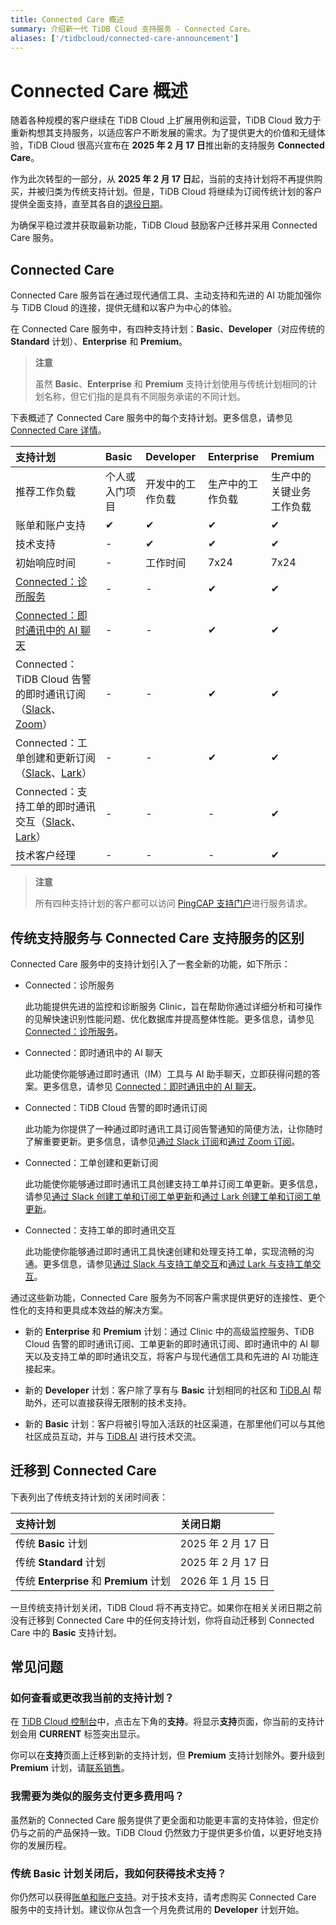 ```yaml
---
title: Connected Care 概述
summary: 介绍新一代 TiDB Cloud 支持服务 - Connected Care。
aliases: ['/tidbcloud/connected-care-announcement']
---
```


# Connected Care 概述

随着各种规模的客户继续在 TiDB Cloud 上扩展用例和运营，TiDB Cloud 致力于重新构想其支持服务，以适应客户不断发展的需求。为了提供更大的价值和无缝体验，TiDB Cloud 很高兴宣布在 **2025 年 2 月 17 日**推出新的支持服务 **Connected Care**。

作为此次转型的一部分，从 **2025 年 2 月 17 日**起，当前的支持计划将不再提供购买，并被归类为传统支持计划。但是，TiDB Cloud 将继续为订阅传统计划的客户提供全面支持，直至其各自的[退役日期](#迁移到-connected-care)。

为确保平稳过渡并获取最新功能，TiDB Cloud 鼓励客户迁移并采用 Connected Care 服务。

## Connected Care

Connected Care 服务旨在通过现代通信工具、主动支持和先进的 AI 功能加强你与 TiDB Cloud 的连接，提供无缝和以客户为中心的体验。

在 Connected Care 服务中，有四种支持计划：**Basic**、**Developer**（对应传统的 **Standard** 计划）、**Enterprise** 和 **Premium**。

> **注意**
>
> 虽然 **Basic**、**Enterprise** 和 **Premium** 支持计划使用与传统计划相同的计划名称，但它们指的是具有不同服务承诺的不同计划。

下表概述了 Connected Care 服务中的每个支持计划。更多信息，请参见 [Connected Care 详情](/tidb-cloud/connected-care-detail.md)。

| 支持计划                                                                                                                                                                                                                       | Basic                        | Developer                                    | Enterprise                                     | Premium                                   |
|:-----------------------------------------------------------------------------------------------------------------------------------------------------------------------------------------------------------------------------------|:-----------------------------|:---------------------------------------------|:-----------------------------------------------|:------------------------------------------|
| 推荐工作负载                                                                                                                                                                                                              | 个人或入门项目 | 开发中的工作负载                  | 生产中的工作负载                     | 生产中的关键业务工作负载 |
| 账单和账户支持                                                                                                                                                                                                        | ✔                            | ✔                                            | ✔                                              | ✔                                         |
| 技术支持                                                                                                                                                                                                                  | -                            | ✔                                            | ✔                                              | ✔                                         |
| 初始响应时间                                                                                                                                                                                                              | -                            | 工作时间                               | 7x24                                           | 7x24                                      |
| [Connected：诊所服务](/tidb-cloud/tidb-cloud-clinic.md)                                                                                                                                                                      | -                            | -                                            | ✔                                              | ✔                                         |
| [Connected：即时通讯中的 AI 聊天](/tidb-cloud/connected-ai-chat-in-im.md)                                                                                                                                                 | -                            | -                                            | ✔                                              | ✔                                         |
| Connected：TiDB Cloud 告警的即时通讯订阅（[Slack](/tidb-cloud/monitor-alert-slack.md)、[Zoom](/tidb-cloud/monitor-alert-zoom.md)）                                                                                          | -                            | -                                            | ✔                                              | ✔                                         |
| Connected：工单创建和更新订阅（[Slack](/tidb-cloud/connected-slack-ticket-creation.md)、[Lark](/tidb-cloud/connected-lark-ticket-creation.md)） | -                            | -                                            | ✔                                              | ✔                                         |
| Connected：支持工单的即时通讯交互（[Slack](/tidb-cloud/connected-slack-ticket-interaction.md)、[Lark](/tidb-cloud/connected-lark-ticket-interaction.md)）   | -                            | -                                            | -                                              | ✔                                         |
| 技术客户经理                                                                                                                                                                                                          | -                            | -                                            | -                                              | ✔                                         |

> **注意**
>
> 所有四种支持计划的客户都可以访问 [PingCAP 支持门户](https://tidb.support.pingcap.com/)进行服务请求。

## 传统支持服务与 Connected Care 支持服务的区别

Connected Care 服务中的支持计划引入了一套全新的功能，如下所示：

- Connected：诊所服务

    此功能提供先进的监控和诊断服务 Clinic，旨在帮助你通过详细分析和可操作的见解快速识别性能问题、优化数据库并提高整体性能。更多信息，请参见 [Connected：诊所服务](/tidb-cloud/tidb-cloud-clinic.md)。

- Connected：即时通讯中的 AI 聊天

    此功能使你能够通过即时通讯（IM）工具与 AI 助手聊天，立即获得问题的答案。更多信息，请参见 [Connected：即时通讯中的 AI 聊天](/tidb-cloud/connected-ai-chat-in-im.md)。

- Connected：TiDB Cloud 告警的即时通讯订阅

    此功能为你提供了一种通过即时通讯工具订阅告警通知的简便方法，让你随时了解重要更新。更多信息，请参见[通过 Slack 订阅](/tidb-cloud/monitor-alert-slack.md)和[通过 Zoom 订阅](/tidb-cloud/monitor-alert-zoom.md)。

- Connected：工单创建和更新订阅

    此功能使你能够通过即时通讯工具创建支持工单并订阅工单更新。更多信息，请参见[通过 Slack 创建工单和订阅工单更新](/tidb-cloud/connected-slack-ticket-creation.md)和[通过 Lark 创建工单和订阅工单更新](/tidb-cloud/connected-lark-ticket-creation.md)。

- Connected：支持工单的即时通讯交互

    此功能使你能够通过即时通讯工具快速创建和处理支持工单，实现流畅的沟通。更多信息，请参见[通过 Slack 与支持工单交互](/tidb-cloud/connected-slack-ticket-interaction.md)和[通过 Lark 与支持工单交互](/tidb-cloud/connected-lark-ticket-interaction.md)。

通过这些新功能，Connected Care 服务为不同客户需求提供更好的连接性、更个性化的支持和更具成本效益的解决方案。

- 新的 **Enterprise** 和 **Premium** 计划：通过 Clinic 中的高级监控服务、TiDB Cloud 告警的即时通讯订阅、工单更新的即时通讯订阅、即时通讯中的 AI 聊天以及支持工单的即时通讯交互，将客户与现代通信工具和先进的 AI 功能连接起来。

- 新的 **Developer** 计划：客户除了享有与 **Basic** 计划相同的社区和 [TiDB.AI](https://tidb.ai/) 帮助外，还可以直接获得无限制的技术支持。

- 新的 **Basic** 计划：客户将被引导加入活跃的社区渠道，在那里他们可以与其他社区成员互动，并与 [TiDB.AI](https://tidb.ai/) 进行技术交流。

## 迁移到 Connected Care

下表列出了传统支持计划的关闭时间表：

| 支持计划                        | 关闭日期 |
|:----------------------------------------|:--------------|
| 传统 **Basic** 计划                     | 2025 年 2 月 17 日  |
| 传统 **Standard** 计划                           | 2025 年 2 月 17 日  |
| 传统 **Enterprise** 和 **Premium** 计划 | 2026 年 1 月 15 日  |

一旦传统支持计划关闭，TiDB Cloud 将不再支持它。如果你在相关关闭日期之前没有迁移到 Connected Care 中的任何支持计划，你将自动迁移到 Connected Care 中的 **Basic** 支持计划。

## 常见问题

### 如何查看或更改我当前的支持计划？

在 [TiDB Cloud 控制台](https://tidbcloud.com/)中，点击左下角的**支持**。将显示**支持**页面，你当前的支持计划会用 **CURRENT** 标签突出显示。

你可以在**支持**页面上迁移到新的支持计划，但 **Premium** 支持计划除外。要升级到 **Premium** 计划，请[联系销售](https://www.pingcap.com/contact-us)。

### 我需要为类似的服务支付更多费用吗？

虽然新的 Connected Care 服务提供了更全面和功能更丰富的支持体验，但定价仍与之前的产品保持一致。TiDB Cloud 仍然致力于提供更多价值，以更好地支持你的发展历程。

### 传统 **Basic** 计划关闭后，我如何获得技术支持？

你仍然可以获得[账单和账户支持](/tidb-cloud/tidb-cloud-support.md#create-an-account-or-billing-support-ticket)。对于技术支持，请考虑购买 Connected Care 服务中的支持计划。建议你从包含一个月免费试用的 **Developer** 计划开始。
